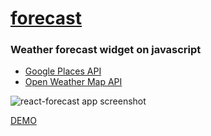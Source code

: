 # [forecast](https://gboriss.github.io/forecast/) 
### Weather forecast widget on javascript 

* [Google Places API](https://developers.google.com/places/)
* [Open Weather Map API](https://openweathermap.org/api)


![react-forecast app screenshot](https://i.ibb.co/J7pHGqR/forecast.png)

[DEMO](https://gboriss.github.io/forecast/)

